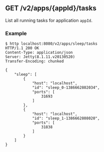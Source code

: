 ## GET /v2/apps/{appId}/tasks

List all running tasks for application `appId`.

### Example

    $ http localhost:8080/v2/apps/sleep/tasks
    HTTP/1.1 200 OK
    Content-Type: application/json
    Server: Jetty(8.1.11.v20130520)
    Transfer-Encoding: chunked

    {
        "sleep": [
            {
                "host": "localhost",
                "id": "sleep_0-1386662802034",
                "ports": [
                    31693
                ]
            },
            {
                "host": "localhost",
                "id": "sleep_1-1386662808020",
                "ports": [
                    31838
                ]
            }
        ]
    }
